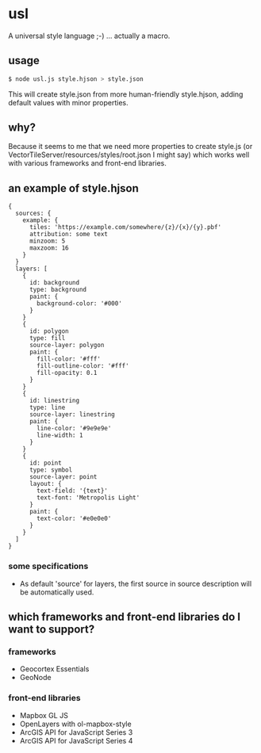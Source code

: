 # usl
A universal style language ;-) ... actually a macro.

## usage
```sh
$ node usl.js style.hjson > style.json
```
This will create style.json from more human-friendly style.hjson, adding default values with minor properties.

## why?
Because it seems to me that we need more properties to create style.js (or VectorTileServer/resources/styles/root.json I might say) which works well with various frameworks and front-end libraries.

## an example of style.hjson
```hjson
{
  sources: {
    example: {
      tiles: 'https://example.com/somewhere/{z}/{x}/{y}.pbf'
      attribution: some text
      minzoom: 5
      maxzoom: 16
    }
  }
  layers: [
    {
      id: background
      type: background
      paint: {
        background-color: '#000'
      }
    }
    {
      id: polygon
      type: fill
      source-layer: polygon
      paint: {
        fill-color: '#fff'
        fill-outline-color: '#fff'
        fill-opacity: 0.1
      }
    }
    {
      id: linestring
      type: line
      source-layer: linestring
      paint: {
        line-color: '#9e9e9e'
        line-width: 1
      }
    }
    {
      id: point
      type: symbol
      source-layer: point
      layout: {
        text-field: '{text}'
        text-font: 'Metropolis Light'
      }
      paint: {
        text-color: '#e0e0e0'
      }
    }
  ]
}
```

### some specifications
- As default 'source' for layers, the first source in source description will be automatically used.

## which frameworks and front-end libraries do I want to support?
### frameworks
- Geocortex Essentials
- GeoNode

### front-end libraries
- Mapbox GL JS
- OpenLayers with ol-mapbox-style
- ArcGIS API for JavaScript Series 3
- ArcGIS API for JavaScript Series 4
